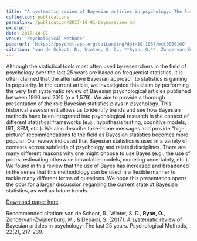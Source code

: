 ```yaml
---
title: "A systematic review of Bayesian articles in psychology: The last 25 years."
collection: publications
permalink: /publication/2017-10-01-bayesreview.md
excerpt: 
date: 2017-10-01
venue: 'Psychological Methods'
paperurl: 'https://psycnet.apa.org/doiLanding?doi=10.1037/met0000100'
citation: 'van de Schoot, R., Winter, S. D., **Ryan, O.**, Zondervan-Zwijnenburg, M., & Depaoli, S. (2017). A systematic review of Bayesian articles in psychology: The last 25 years. Psychological Methods, 22(2), 217-239.'
---
```


Although the statistical tools most often used by researchers in the field of psychology over the last 25 years are based on frequentist statistics, it is often claimed that the alternative Bayesian approach to statistics is gaining in popularity. In the current article, we investigated this claim by performing the very first systematic review of Bayesian psychological articles published between 1990 and 2015 (n = 1,579). We aim to provide a thorough presentation of the role Bayesian statistics plays in psychology. This historical assessment allows us to identify trends and see how Bayesian methods have been integrated into psychological research in the context of different statistical frameworks (e.g., hypothesis testing, cognitive models, IRT, SEM, etc.). We also describe take-home messages and provide “big-picture” recommendations to the field as Bayesian statistics becomes more popular. Our review indicated that Bayesian statistics is used in a variety of contexts across subfields of psychology and related disciplines. There are many different reasons why one might choose to use Bayes (e.g., the use of priors, estimating otherwise intractable models, modeling uncertainty, etc.). We found in this review that the use of Bayes has increased and broadened in the sense that this methodology can be used in a flexible manner to tackle many different forms of questions. We hope this presentation opens the door for a larger discussion regarding the current state of Bayesian statistics, as well as future trends.

[Download paper here](http://academicpages.github.io/files/paper2.pdf)

Recommended citation: van de Schoot, R., Winter, S. D., **Ryan, O.**, Zondervan-Zwijnenburg, M., & Depaoli, S. (2017). A systematic review of Bayesian articles in psychology: The last 25 years. Psychological Methods, 22(2), 217-239.
